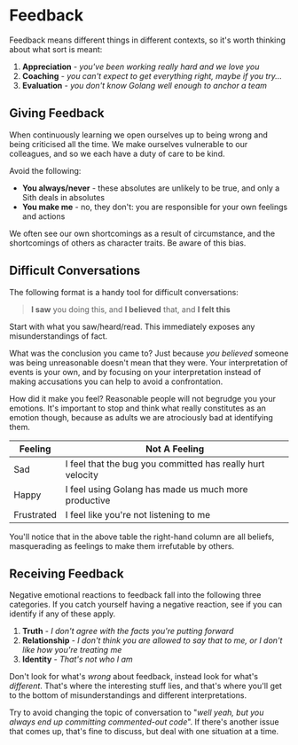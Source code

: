 # Feedback

Feedback means different things in different contexts, so it's worth thinking about what sort is meant:

1. **Appreciation** - _you've been working really hard and we love you_
1. **Coaching** - _you can't expect to get everything right, maybe if you try..._
1. **Evaluation** - _you don't know Golang well enough to anchor a team_

## Giving Feedback

When continuously learning we open ourselves up to being wrong and being criticised all the time. We make ourselves vulnerable to our colleagues, and so we each have a duty of care to be kind.

Avoid the following:

* **You always/never** - these absolutes are unlikely to be true, and only a Sith deals in absolutes
* **You make me** - no, they don't: you are responsible for your own feelings and actions

We often see our own shortcomings as a result of circumstance, and the shortcomings of others as character traits. Be aware of this bias.

## Difficult Conversations

The following format is a handy tool for difficult conversations:

> **I saw** you doing this, and **I believed** that, and **I felt this**

Start with what you saw/heard/read. This immediately exposes any misunderstandings of fact.

What was the conclusion you came to? Just because _you believed_ someone was being unreasonable doesn't mean that they were. Your interpretation of events is your own, and by focusing on your interpretation instead of making accusations you can help to avoid a confrontation.

How did it make you feel? Reasonable people will not begrudge you your emotions. It's important to stop and think what really constitutes as an emotion though, because as adults we are atrociously bad at identifying them.

|Feeling|Not A Feeling|
|---|---|
|Sad|I feel that the bug you committed has really hurt velocity|
|Happy|I feel using Golang has made us much more productive|
|Frustrated|I feel like you're not listening to me|

You'll notice that in the above table the right-hand column are all beliefs, masquerading as feelings to make them irrefutable by others.

## Receiving Feedback

Negative emotional reactions to feedback fall into the following three categories. If you catch yourself having a negative reaction, see if you can identify if any of these apply.

1. **Truth** - _I don't agree with the facts you're putting forward_
1. **Relationship** - _I don't think _you_ are allowed to say that to me, or I don't like how you're treating me_
1. **Identity** - _That's not who I am_

Don't look for what's _wrong_ about feedback, instead look for what's _different_. That's where the interesting stuff lies, and that's where you'll get to the bottom of misunderstandings and different interpretations.

Try to avoid changing the topic of conversation to "_well yeah, but you always end up committing commented-out code_". If there's another issue that comes up, that's fine to discuss, but deal with one situation at a time.